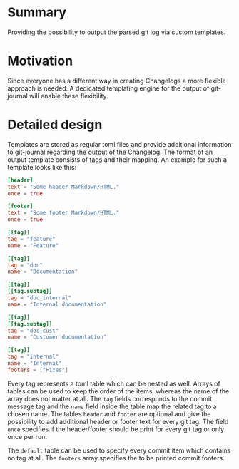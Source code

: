 # Summary
[summary]: #summary

Providing the possibility to output the parsed git log via custom templates.

# Motivation
[motivation]: #motivation

Since everyone has a different way in creating Changelogs a more flexible approach is needed. A dedicated
templating engine for the output of git-journal will enable these flexibility.

# Detailed design
[design]: #detailed-design

Templates are stored as regular toml files and provide additional information to git-journal regarding the output of the
Changelog. The format of an output template consists of
[tags](https://github.com/saschagrunert/git-journal/blob/master/rfc/0001-commit-msg.md#tags) and their mapping. An
example for such a template looks like this:

```toml
[header]
text = "Some header Markdown/HTML."
once = true

[footer]
text = "Some footer Markdown/HTML."
once = true

[[tag]]
tag = "feature"
name = "Feature"

[[tag]]
tag = "doc"
name = "Documentation"

[[tag]]
[[tag.subtag]]
tag = "doc_internal"
name = "Internal documentation"

[[tag]]
[[tag.subtag]]
tag = "doc_cust"
name = "Customer documentation"

[[tag]]
tag = "internal"
name = "Internal"
footers = ["Fixes"]
```

Every tag represents a toml table which can be nested as well. Arrays of tables can be used to keep the order of the
items, whereas the name of the array does not matter at all. The `tag` fields corresponds to the commit message tag and
the `name` field inside the table map the related tag to a chosen name. The tables `header` and `footer` are optional
and give the possibility to add additional header or footer text for every git tag. The field `once` specifies if the
header/footer should be print for every git tag or only once per run.

The `default` table can be used to specify every commit item which contains no tag at all. The `footers` array specifies
the to be printed commit footers.
